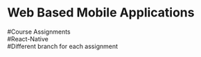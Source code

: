 # Web Based Mobile Applications<br/>

#Course Assignments</br>
#React-Native</br>
#Different branch for each assignment
